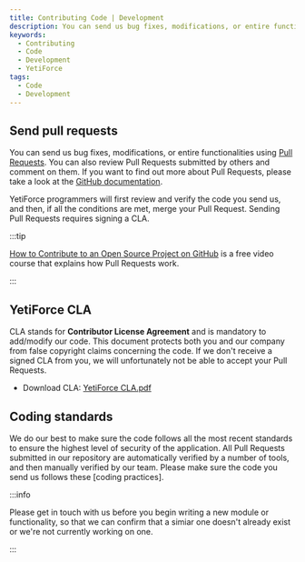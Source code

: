 ```yaml
---
title: Contributing Code | Development
description: You can send us bug fixes, modifications, or entire functionalities
keywords:
  - Contributing
  - Code
  - Development
  - YetiForce
tags:
  - Code
  - Development
---
```


## Send pull requests

You can send us bug fixes, modifications, or entire functionalities using [Pull Requests](https://github.com/YetiForceCompany/YetiForceCRM/pulls). You can also review Pull Requests submitted by others and comment on them. If you want to find out more about Pull Requests, please take a look at the [GitHub documentation](https://docs.github.com/en/pull-requests/collaborating-with-pull-requests/proposing-changes-to-your-work-with-pull-requests/about-pull-requests).

YetiForce programmers will first review and verify the code you send us, and then, if all the conditions are met, merge your Pull Request. Sending Pull Requests requires signing a CLA.

:::tip

[How to Contribute to an Open Source Project on GitHub](https://egghead.io/courses/how-to-contribute-to-an-open-source-project-on-github) is a free video course that explains how Pull Requests work.

:::

## YetiForce CLA

CLA stands for **Contributor License Agreement** and is mandatory to add/modify our code. This document protects both you and our company from false copyright claims concerning the code. If we don't receive a signed CLA from you, we will unfortunately not be able to accept your Pull Requests.

- Download CLA: [YetiForce CLA.pdf](https://public.yetiforce.com/YetiForce-CLA-EN.pdf)

## Coding standards

We do our best to make sure the code follows all the most recent standards to ensure the highest level of security of the application. All Pull Requests submitted in our repository are automatically verified by a number of tools, and then manually verified by our team. Please make sure the code you send us follows these [coding practices].

:::info

Please get in touch with us before you begin writing a new module or functionality, so that we can confirm that a simiar one doesn't already exist or we're not currently working on one.

:::
